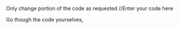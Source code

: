 Only change portion of the code as requested //Enter your code here

Go though the code yourselves, 

